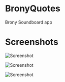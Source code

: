 BronyQuotes
===========

Brony Soundboard app


Screenshots
===========

![Screenshot](https://raw.github.com/frankkienl/BronyQuotes/master/screenshots/device-2013-11-17-230923.png "Screenshot")

![Screenshot](https://raw.github.com/frankkienl/BronyQuotes/master/screenshots/device-2013-11-17-202147.png "Screenshot")

![Screenshot](https://raw.github.com/frankkienl/BronyQuotes/master/screenshots/device-2013-11-17-230936.png "Screenshot")
